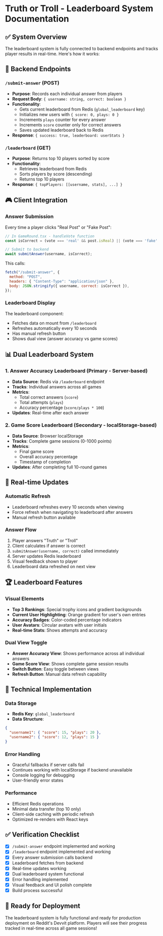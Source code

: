 # Truth or Troll - Leaderboard System Documentation

## ✅ **System Overview**

The leaderboard system is fully connected to backend endpoints and tracks player results in real-time. Here's how it works:

## 🔧 **Backend Endpoints**

### `/submit-answer` (POST)
- **Purpose**: Records each individual answer from players
- **Request Body**: `{ username: string, correct: boolean }`
- **Functionality**:
  - Gets current leaderboard from Redis (`global_leaderboard` key)
  - Initializes new users with `{ score: 0, plays: 0 }`
  - Increments `plays` counter for every answer
  - Increments `score` counter only for correct answers
  - Saves updated leaderboard back to Redis
- **Response**: `{ success: true, leaderboard: userStats }`

### `/leaderboard` (GET)
- **Purpose**: Returns top 10 players sorted by score
- **Functionality**:
  - Retrieves leaderboard from Redis
  - Sorts players by score (descending)
  - Returns top 10 players
- **Response**: `{ topPlayers: [[username, stats], ...] }`

## 🎮 **Client Integration**

### **Answer Submission**
Every time a player clicks "Real Post" or "Fake Post":

```javascript
// In GameRound.tsx - handleVote function
const isCorrect = (vote === 'real' && post.isReal) || (vote === 'fake' && !post.isReal);

// Submit to backend
await submitAnswer(username, isCorrect);
```

This calls:
```javascript
fetch("/submit-answer", {
  method: "POST",
  headers: { "Content-Type": "application/json" },
  body: JSON.stringify({ username, correct: isCorrect }),
});
```

### **Leaderboard Display**
The leaderboard component:
- Fetches data on mount from `/leaderboard`
- Refreshes automatically every 10 seconds
- Has manual refresh button
- Shows dual view (answer accuracy vs game scores)

## 📊 **Dual Leaderboard System**

### **1. Answer Accuracy Leaderboard** (Primary - Server-based)
- **Data Source**: Redis via `/leaderboard` endpoint
- **Tracks**: Individual answers across all games
- **Metrics**: 
  - Total correct answers (`score`)
  - Total attempts (`plays`)
  - Accuracy percentage (`score/plays * 100`)
- **Updates**: Real-time after each answer

### **2. Game Score Leaderboard** (Secondary - localStorage-based)
- **Data Source**: Browser localStorage
- **Tracks**: Complete game sessions (0-1000 points)
- **Metrics**:
  - Final game score
  - Overall accuracy percentage
  - Timestamp of completion
- **Updates**: After completing full 10-round games

## 🔄 **Real-time Updates**

### **Automatic Refresh**
- Leaderboard refreshes every 10 seconds when viewing
- Force refresh when navigating to leaderboard after answers
- Manual refresh button available

### **Answer Flow**
1. Player answers "Truth" or "Troll"
2. Client calculates if answer is correct
3. `submitAnswer(username, correct)` called immediately
4. Server updates Redis leaderboard
5. Visual feedback shown to player
6. Leaderboard data refreshed on next view

## 🏆 **Leaderboard Features**

### **Visual Elements**
- **Top 3 Rankings**: Special trophy icons and gradient backgrounds
- **Current User Highlighting**: Orange gradient for user's own entries
- **Accuracy Badges**: Color-coded percentage indicators
- **User Avatars**: Circular avatars with user initials
- **Real-time Stats**: Shows attempts and accuracy

### **Dual View Toggle**
- **Answer Accuracy View**: Shows performance across all individual answers
- **Game Score View**: Shows complete game session results
- **Switch Button**: Easy toggle between views
- **Refresh Button**: Manual data refresh capability

## 🔧 **Technical Implementation**

### **Data Storage**
- **Redis Key**: `global_leaderboard`
- **Data Structure**: 
```json
{
  "username1": { "score": 15, "plays": 20 },
  "username2": { "score": 12, "plays": 15 }
}
```

### **Error Handling**
- Graceful fallbacks if server calls fail
- Continues working with localStorage if backend unavailable
- Console logging for debugging
- User-friendly error states

### **Performance**
- Efficient Redis operations
- Minimal data transfer (top 10 only)
- Client-side caching with periodic refresh
- Optimized re-renders with React keys

## ✅ **Verification Checklist**

- [x] `/submit-answer` endpoint implemented and working
- [x] `/leaderboard` endpoint implemented and working  
- [x] Every answer submission calls backend
- [x] Leaderboard fetches from backend
- [x] Real-time updates working
- [x] Dual leaderboard system functional
- [x] Error handling implemented
- [x] Visual feedback and UI polish complete
- [x] Build process successful

## 🚀 **Ready for Deployment**

The leaderboard system is fully functional and ready for production deployment on Reddit's Devvit platform. Players will see their progress tracked in real-time across all game sessions!

